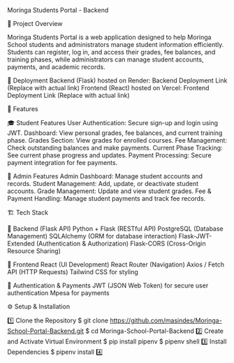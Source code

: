 Moringa Students Portal - Backend

🚀 Project Overview

Moringa Students Portal is a web application designed to help Moringa School students and administrators manage student information efficiently. Students can register, log in, and access their grades, fee balances, and training phases, while administrators can manage student accounts, payments, and academic records.

🔗 Deployment
Backend (Flask) hosted on Render: Backend Deployment Link (Replace with actual link)
Frontend (React) hosted on Vercel: Frontend Deployment Link (Replace with actual link)


📌 Features

🎓 Student Features
User Authentication: Secure sign-up and login using JWT.
Dashboard: View personal grades, fee balances, and current training phase.
Grades Section: View grades for enrolled courses.
Fee Management: Check outstanding balances and make payments.
Current Phase Tracking: See current phase progress and updates.
Payment Processing: Secure payment integration for fee payments.

🔧 Admin Features
Admin Dashboard: Manage student accounts and records.
Student Management: Add, update, or deactivate student accounts.
Grade Management: Update and view student grades.
Fee & Payment Handling: Manage student payments and track fee records.


🏗 Tech Stack

🔹 Backend (Flask API)
Python + Flask (RESTful API)
PostgreSQL (Database Management)
SQLAlchemy (ORM for database interaction)
Flask-JWT-Extended (Authentication & Authorization)
Flask-CORS (Cross-Origin Resource Sharing)

🔹 Frontend
React (UI Development)
React Router (Navigation)
Axios / Fetch API (HTTP Requests)
Tailwind CSS for styling

🔹 Authentication & Payments
JWT (JSON Web Token) for secure user authentication
Mpesa for payments


⚙️ Setup & Installation

1️⃣ Clone the Repository
$ git clone https://github.com/masindes/Moringa-School-Portal-Backend.git
$ cd Moringa-School-Portal-Backend
2️⃣ Create and Activate Virtual Environment
$ pip install pipenv
$ pipenv shell
3️⃣ Install Dependencies
$ pipenv install
4️⃣
